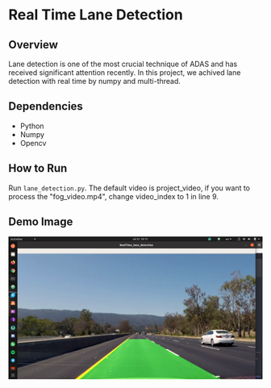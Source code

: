# Real Time Lane Detection

## Overview
Lane detection is one of the most crucial technique of ADAS and has received significant attention recently. In this project, we achived lane detection with real time by numpy and multi-thread.

## Dependencies
* Python
* Numpy
* Opencv

## How to Run
Run `lane_detection.py`. The default video is project_video, if you want to process the "fog_video.mp4", change video_index to 1 in line 9.

## Demo Image

![image](https://github.com/nimadorostkar/realtime_lane_detection/blob/master/demo.jpg)
